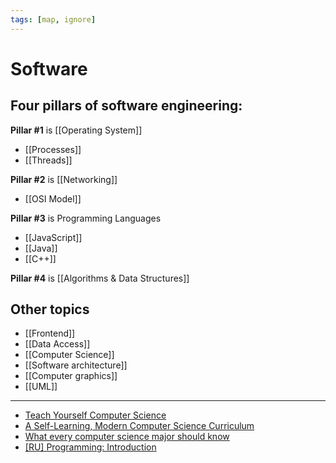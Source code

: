 ```yaml
---
tags: [map, ignore]
---
```


# Software

## Four pillars of software engineering:

**Pillar #1** is [[Operating System]]

- [[Processes]]
- [[Threads]]

**Pillar #2** is [[Networking]]

- [[OSI Model]]

**Pillar #3** is Programming Languages

- [[JavaScript]]
- [[Java]]
- [[C++]]

**Pillar #4** is [[Algorithms & Data Structures]]

## Other topics

- [[Frontend]]
- [[Data Access]]
- [[Computer Science]]
- [[Software architecture]]
- [[Computer graphics]]
- [[UML]]

<!--
- [[Как работает интернет?]]
- [[Computer vision]]
- [[Digital signal processing]]
- [[Buzzworld]]
- [[Книги о програмной инженерии]]
- [[Дорожная карта разработчика]]
-->

---

- [Teach Yourself Computer Science](https://teachyourselfcs.com)
- [A Self-Learning, Modern Computer Science Curriculum](https://functionalcs.github.io/curriculum)
- [What every computer science major should know](http://matt.might.net/articles/what-cs-majors-should-know)
- [[RU] Programming: Introduction](http://stolyarov.info/i2.html)

